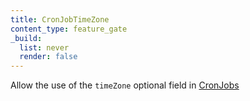 ```yaml
---
title: CronJobTimeZone
content_type: feature_gate
_build:
  list: never
  render: false
---
```

Allow the use of the `timeZone` optional field in [CronJobs](/docs/concepts/workloads/controllers/cron-jobs/)
